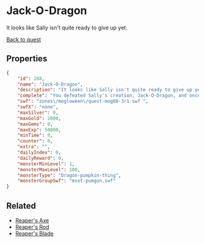 # Jack-O-Dragon

It looks like Sally isn't quite ready to give up yet.

[Back to quest](../quests.md)

## Properties

```json
{
    "id": 288,
    "name": "Jack-O-Dragon",
    "description": "It looks like Sally isn't quite ready to give up yet.",
    "complete": "You defeated Sally's creation, Jack-O-Dragon, and once more you are the savior of Mogloween! You have written yourself into the legend of this spirited holiday. Happy Mogloween!",
    "swf": "zones\/mogloween\/quest-mog08-3r1.swf ",
    "swfX": "none",
    "maxSilver": 0,
    "maxGold": 2000,
    "maxGems": 0,
    "maxExp": 50000,
    "minTime": 0,
    "counter": 0,
    "extra": "",
    "dailyIndex": 0,
    "dailyReward": 0,
    "monsterMinLevel": 1,
    "monsterMaxLevel": 100,
    "monsterType": "Dragon-pumpkin-thing",
    "monsterGroupSwf": "mset-pumgon.swf"
}
```

## Related

- [Reaper's Axe](../items/1931-reaper-s-axe.md)
- [Reaper's Rod](../items/1932-reaper-s-rod.md)
- [Reaper's Blade](../items/1933-reaper-s-blade.md)

